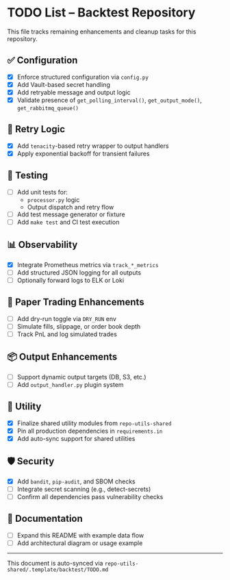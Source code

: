 # TODO List – Backtest Repository

This file tracks remaining enhancements and cleanup tasks for this repository.

## ✅ Configuration

- [x] Enforce structured configuration via `config.py`
- [x] Add Vault-based secret handling
- [x] Add retryable message and output logic
- [x] Validate presence of `get_polling_interval()`, `get_output_mode()`,
      `get_rabbitmq_queue()`

## 🔁 Retry Logic

- [x] Add `tenacity`-based retry wrapper to output handlers
- [x] Apply exponential backoff for transient failures

## 🧪 Testing

- [ ] Add unit tests for:
  - `processor.py` logic
  - Output dispatch and retry flow
- [ ] Add test message generator or fixture
- [ ] Add `make test` and CI test execution

## 📊 Observability

- [x] Integrate Prometheus metrics via `track_*_metrics`
- [ ] Add structured JSON logging for all outputs
- [ ] Optionally forward logs to ELK or Loki

## 🚀 Paper Trading Enhancements

- [ ] Add dry-run toggle via `DRY_RUN` env
- [ ] Simulate fills, slippage, or order book depth
- [ ] Track PnL and log simulated trades

## 📦 Output Enhancements

- [ ] Support dynamic output targets (DB, S3, etc.)
- [ ] Add `output_handler.py` plugin system

## 🧰 Utility

- [x] Finalize shared utility modules from `repo-utils-shared`
- [x] Pin all production dependencies in `requirements.in`
- [x] Add auto-sync support for shared utilities

## 🛡️ Security

- [x] Add `bandit`, `pip-audit`, and SBOM checks
- [ ] Integrate secret scanning (e.g., detect-secrets)
- [ ] Confirm all dependencies pass vulnerability checks

## 📄 Documentation

- [ ] Expand this README with example data flow
- [ ] Add architectural diagram or usage example

---

This document is auto-synced via `repo-utils-shared/.template/backtest/TODO.md`
